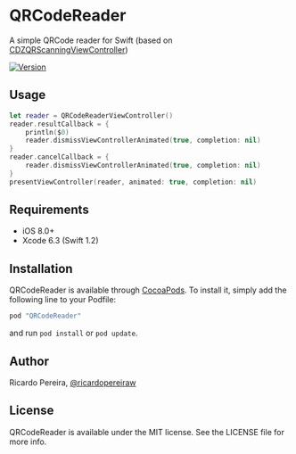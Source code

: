# QRCodeReader

A simple QRCode reader for Swift (based on [CDZQRScanningViewController](https://github.com/cdzombak/CDZQRScanningViewController))

[![Version](https://img.shields.io/cocoapods/v/QRCodeReader.svg?style=flat)](http://cocoapods.org/pods/QRCodeReader)

## Usage

```swift
let reader = QRCodeReaderViewController()
reader.resultCallback = {
    println($0)
    reader.dismissViewControllerAnimated(true, completion: nil)
}
reader.cancelCallback = {
    reader.dismissViewControllerAnimated(true, completion: nil)
}
presentViewController(reader, animated: true, completion: nil)
```

## Requirements

* iOS 8.0+
* Xcode 6.3 (Swift 1.2)

## Installation

QRCodeReader is available through [CocoaPods](http://cocoapods.org). To install
it, simply add the following line to your Podfile:

```ruby
pod "QRCodeReader"
```

and run `pod install` or `pod update`.

## Author

Ricardo Pereira, [@ricardopereiraw](https://twitter.com/ricardopereiraw)

## License

QRCodeReader is available under the MIT license. See the LICENSE file for more info.
